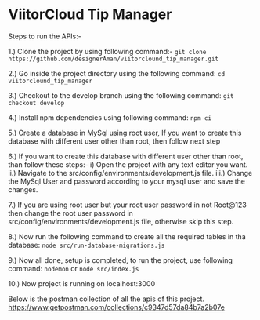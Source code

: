 # ViitorCloud Tip Manager

Steps to run the APIs:-

1.) Clone the project by using following command:-
    `git clone https://github.com/designerAman/viitorclound_tip_manager.git`

2.) Go inside the project directory using the following command:
    `cd viitorclound_tip_manager`

3.) Checkout to the develop branch using the following command:
    `git checkout develop`

4.) Install npm dependencies using following command:
    `npm ci`

5.) Create a database in MySql using root user, If you want to create this database with different user other than root, then follow next step

6.) If you want to create this database with different user other than root, than follow these steps:-
    i) Open the project with any text editor you want.
    ii.) Navigate to the src/config/environments/development.js file.
    iii.) Change the MySql User and password according to your mysql user and save the changes.

7.) If you are using root user but your root user password in not Root@123 then change the root user password in src/config/environments/development.js file, otherwise skip this step.

8.) Now run the following command to create all the required tables in tha database:
    `node src/run-database-migrations.js`

9.) Now all done, setup is completed, to run the project, use following command:
    `nodemon` or `node src/index.js`

10.) Now project is running on localhost:3000



Below is the postman collection of all the apis of this project.
    https://www.getpostman.com/collections/c9347d57da84b7a2b07e